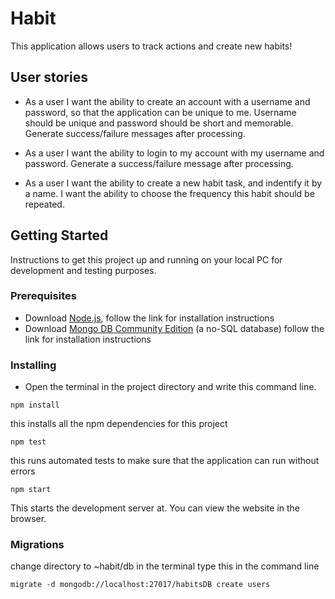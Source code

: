 # Habit 

This application allows users to track actions and create new habits!

## User stories

- As a user I want the ability to create an account with a username and password, so that the application can be unique to me. Username should be unique and password should be short and memorable. Generate success/failure messages after processing. 

- As a user I want the ability to login to my account with my username and password. Generate a success/failure message after processing. 

- As a user I want the ability to create a new habit task, and indentify it by a name. I want the ability to choose the frequency this habit should be repeated. 

## Getting Started

Instructions to get this project up and running on your local PC for development and testing purposes. 

### Prerequisites
- Download [Node.js](https://nodejs.org/en/download/), follow the link for installation instructions
- Download [Mongo DB Community Edition](https://docs.mongodb.com/manual/installation/#mongodb-community-edition-installation-tutorials) (a no-SQL database) follow the link for installation instructions

### Installing
- Open the terminal in the project directory and write this command line.
```
npm install
```
this installs all the npm dependencies for this project
```
npm test
```
this runs automated tests to make sure that the application can run without errors
```
npm start
```
This starts the development server at. You can view the website in the browser. 

### Migrations

change directory to ~habit/db
in the terminal type this in the command line
```
migrate -d mongodb://localhost:27017/habitsDB create users 
```


